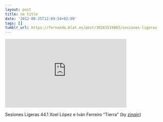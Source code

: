 ```yaml
---
layout: post
title: no title
date: '2012-08-25T12:09:54+02:00'
tags: []
tumblr_url: https://fernando.blat.es/post/30163519883/sesiones-ligeras-441-xoel-l%C3%B3pez-e-iv%C3%A1n-ferreiro
---
```

<iframe width="400" height="225" id="youtube_iframe" src="https://www.youtube.com/embed/pnzG2CMAjsU?feature=oembed&amp;enablejsapi=1&amp;origin=https://safe.txmblr.com&amp;wmode=opaque" frameborder="0" allow="accelerometer; autoplay; encrypted-media; gyroscope; picture-in-picture" allowfullscreen></iframe>  

Sesiones Ligeras 44.1 Xoel López e Iván Ferreiro “Tierra” (by [zinqin](http://www.youtube.com/watch?v=pnzG2CMAjsU))
